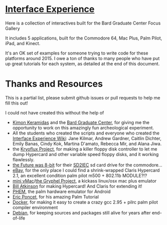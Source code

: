 # [Interface Experience][]

Here is a collection of interactives built for the Bard Graduate Center Focus Gallery


It includes 5 applications, built for the Commodore 64, Mac Plus, Palm Pilot, iPad, and Kinect.

It's an OK set of examples for someone trying to write code for these platforms around 2015. I owe a ton of thanks to many people who have put up great tutorials for each system, as detailed at the end of this document.

# Thanks and Resources

This is a partial list, please submit github issues or pull requests to help me fill this out!

I could not have created this without the help of

  * [Kimon Keramidas][] and the [Bard Graduate Center][], for giving me the opportunity to work on this amazingly fun archeological experiment.
  * All the students who created the scripts and everyone who created the [Interface Experience Wiki][]: Jane Kilmar, Andrew Gardner, Caitlin Dichter, Emily Banas, Cindy Kok, Martina D'amato, Rebecca Mir, and Alana Jiwa.
  * the [Kryoflux Project][], for making a killer floppy disk controller to let me dump Hypercard and other variable speed floppy disks, and it working flawlessly. 
  * [the Future was 8-bit][] for their [SD2IEC][] sd card drive for the commodore...
  * [eBay][], for the only place I could find a shrink-wrapped Claris Hypercard 2.1, an excellent condition palm pilot m500 + 802.11b MODULE?!?
  * [mini vMac][]/[the Gryphel Project][], a kickass linux/osx mac plus emulator
  * [Bill Atkinson][] for making Hypercard! And Claris for extending it!
  * [PHEM][], the palm hardware emulator for Android 
  * [Eric Poncet][], for his amazing Palm Tutorial
  * [Docker][], for making it easy to create a crazy gcc 2.95 + pilrc palm pilot compiler environment
  * [Debian][], for keeping sources and packages still alive for years after end-of-life


[Kimon Keramidas]: http://kimon-keramidas.wikidot.com/
[Bard Graduate Center]: http://bgc.bard.edu/
[Interface Experience]: http://www.bgc.bard.edu/gallery/gallery-at-bgc/the-interface-experience.html
[Interface Experience Wiki]: http://interface-design.wikis.bgc.bard.edu/
[Kryoflux Project]: http://kryoflux.com/
[the Future was 8-bit]: http://www.sd2iec.co.uk/
[SD2IEC]: http://www.sd2iec.co.uk/id4.html 
[Bill Atkinson]: http://www.billatkinson.com/
[mini vMac]: http://sourceforge.net/projects/minivmac/
[the Gryphel Project]: http://www.gryphel.com/index.html
[eBay]: http://ebay.com
[Eric Poncet]: http://mobile.eric-poncet.com/palm/tutorial/
[PHEM]: http://perpendox.com/phem/
[Docker]: http://docker.com/
[Debian]: http://debian.org/
